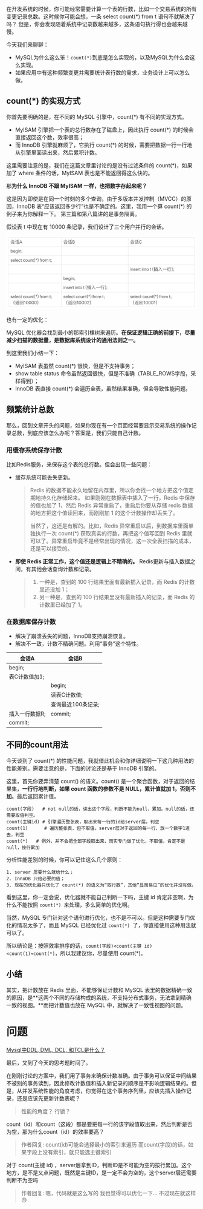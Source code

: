 在开发系统的时候，你可能经常需要计算一个表的行数，比如一个交易系统的所有变更记录总数。这时候你可能会想，一条 select count(*) from t 语句不就解决了吗？ 但是，你会发现随着系统中记录数越来越多，这条语句执行得也会越来越慢。 

今天我们来聊聊：

+ MySQL为什么这么笨！`count(*)`到底是怎么实现的，以及MySQL为什么会这么实现。
+ 如果应用中有这种频繁变更并需要统计表行数的需求，业务设计上可以怎么做。 

## count(*) 的实现方式

你首先要明确的是，在不同的 MySQL 引擎中，count(*) 有不同的实现方式。 

+ MyISAM 引擎把一个表的总行数存在了磁盘上，因此执行 count(*) 的时候会直接返回这个数，效率很高；
+ 而 InnoDB 引擎就麻烦了，它执行 count(*) 的时候，需要把数据一行一行地从引擎里面读出来，然后累积计数。

这里需要注意的是，我们在这篇文章里讨论的是没有过滤条件的 count(*)，如果加了 where 条件的话，MyISAM 表也是不能返回得这么快的。

那**为什么 InnoDB 不跟 MyISAM 一样，也把数字存起来呢？** 

这是因为即使是在同一个时刻的多个查询，由于多版本并发控制（MVCC）的原因，InnoDB 表“应该返回多少行”也是不确定的。这里，我用一个算 count(*) 的例子来为你解释一下。 第三篇和第八篇讲的是事务隔离。

假设表 t 中现在有 10000 条记录，我们设计了三个用户并行的会话。 

![1591859991387](assets/1591859991387.png)

也有一定的优化：

MySQL 优化器会找到最小的那索引棵树来遍历。**在保证逻辑正确的前提下，尽量减少扫描的数据量，是数据库系统设计的通用法则之一。** 

到这里我们小结一下：

+ MyISAM 表虽然 count(*) 很快，但是不支持事务；
+ show table status 命令虽然返回很快，但是不准确（TABLE_ROWS字段，采样得到）；
+ InnoDB 表直接 count(*) 会遍历全表，虽然结果准确，但会导致性能问题。

## 频繁统计总数

那么，回到文章开头的问题，如果你现在有一个页面经常要显示交易系统的操作记录总数，到底应该怎么办呢？答案是，我们只能自己计数。 

### 用缓存系统保存计数

比如Redis服务，来保存这个表的总行数。但会出现一些问题：

+ 缓存系统可能丢失更新。

  > Redis 的数据不能永久地留在内存里，所以你会找一个地方把这个值定期地持久化存储起来。 如果刚刚在数据表中插入了一行，Redis 中保存的值也加了 1，然后 Redis 异常重启了，重启后你要从存储 redis 数据的地方把这个值读回来，而刚刚加 1 的这个计数操作却丢失了。 
  >
  > 当然了，这还是有解的。比如，Redis 异常重启以后，到数据库里面单独执行一次 count(*) 获取真实的行数，再把这个值写回到 Redis 里就可以了。异常重启毕竟不是经常出现的情况，这一次全表扫描的成本，还是可以接受的。 

+ **即使 Redis 正常工作，这个值还是逻辑上不精确的。** Redis更新与插入数据之间，有其他会话查询计数和记录。

  >1. 一种是，查到的 100 行结果里面有最新插入记录，而 Redis 的计数里还没加 1；
  >2. 另一种是，查到的 100 行结果里没有最新插入的记录，而 Redis 的计数里已经加了 1。


### 在数据库保存计数

  + 解决了崩溃丢失的问题，InnoDB支持崩溃恢复。
  + 解决不一致，计数不精确问题。利用“事务”这个特性。

| 会话A          | 会话B              |
| -------------- | ------------------ |
| begin;         |                    |
| 表C计数值加1;  |                    |
|                | begin;             |
|                | 读表C计数值;       |
|                | 查询最近100条记录; |
| 插入一行数据R; | commit;            |
| commit;        |                    |

  

  ## 不同的count用法

  今天谈到了 count(*) 的性能问题，我就借此机会和你详细说明一下这几种用法的性能差别。需要注意的是，下面的讨论还是基于 InnoDB 引擎的。  

  这里，首先你要弄清楚 count() 的语义。count() 是一个聚合函数，对于返回的结果集，**一行行地判断，如果 count 函数的参数不是 NULL，累计值就加 1，否则不加**。最后返回累计值。 

  ```mysql
  count(字段)   # not null的话，读出这个字段，判断不能为null，累加。null的话，还需要取值判空。
  count(主键id) # 引擎遍历整张表，取出来每一行的id给server层。判空
  count(1)      # 遍历整张表，但不取值。server层对于返回的每一行，放一个数字1进去，判空
  count(*)	 # 例外，并不会把全部字段取出来，而实专门做了优化，不取值，肯定不是null，按行累加 
  ```

  分析性能差别的时候，你可以记住这么几个原则：

    1. server 层要什么就给什么；
    2. InnoDB 只给必要的值；
    3. 现在的优化器只优化了 count(*) 的语义为“取行数”，其他“显而易见”的优化并没有做。

看到这里，你一定会说，优化器就不能自己判断一下吗，主键 id 肯定非空啊，为什么不能按照 `count(*) `来处理，多么简单的优化啊。 

当然，MySQL 专门针对这个语句进行优化，也不是不可以。但是这种需要专门优化的情况太多了，而且 MySQL 已经优化过 `count(*) `了，你直接使用这种用法就可以了。 

所以结论是：按照效率排序的话，`count(字段)<count(主键 id)<count(1)≈count(*)`，所以我建议你，尽量使用 count(*)。 

## 小结

其实，把计数放在 Redis 里面，不能够保证计数和 MySQL 表里的数据精确一致的原因，是**这两个不同的存储构成的系统，不支持分布式事务，无法拿到精确一致的视图。**而把计数值也放在 MySQL 中，就解决了一致性视图的问题。 

# 问题

[Mysql中DDL, DML, DCL, 和TCL是什么？](https://www.cnblogs.com/heyonggang/p/9284271.html)



最后，又到了今天的思考题时间了。

在刚刚讨论的方案中，我们用了事务来确保计数准确。由于事务可以保证中间结果不被别的事务读到，因此修改计数值和插入新记录的顺序是不影响逻辑结果的。但是，从并发系统性能的角度考虑，你觉得在这个事务序列里，应该先插入操作记录，还是应该先更新计数表呢？

> 性能的角度？ 行锁？

count（id）和count（这段）都是要把每一行的该字段值取出来，然后判断是否为空，那为什么count（id）的效率要高？ 

> 作者回复: count(id)可能会选择最小的索引来遍历 而count(字段)的话，如果字段上没有索引，就只能选主键索引 

对于 count(主键 id) ，server层拿到ID，判断ID是不可能为空的按行累加。这个地方，是不是又点问题，既然是主键ID，是一定不会为空的，这个server层还需要判断不为空吗 

> 作者回复: 嗯，代码就是这么写的 我也觉得可以优化一下… 不过现在就这样😓 



